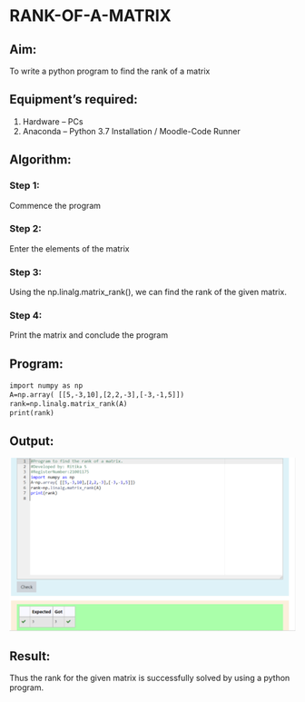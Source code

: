 # RANK-OF-A-MATRIX
## Aim:
To write a python program to find the rank of a matrix
## Equipment’s required:
1. 	Hardware – PCs
2. 	Anaconda – Python 3.7 Installation / Moodle-Code Runner
## Algorithm:
### Step 1: 
Commence the program
### Step 2: 
Enter the elements of the matrix
### Step 3: 
Using the np.linalg.matrix_rank(), we can find the rank of the given matrix.
### Step 4:
Print the matrix and conclude the program
## Program:
~~~
import numpy as np
A=np.array( [[5,-3,10],[2,2,-3],[-3,-1,5]])
rank=np.linalg.matrix_rank(A)
print(rank)
~~~
## Output:
![GitHub Logo](mat2.png)
## Result:
Thus the rank for the given matrix is successfully solved by  using a python program.

